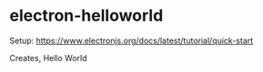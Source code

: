 # electron-helloworld

Setup:
https://www.electronjs.org/docs/latest/tutorial/quick-start

Creates, Hello World
